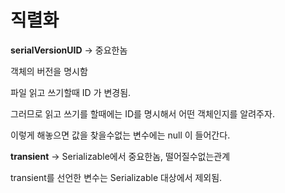 # 직렬화

**serialVersionUID** -> 중요한놈

객체의 버전을 명시함

파일 읽고 쓰기할때 ID 가 변경됨.

그러므로 읽고 쓰기를 할때에는 ID를 명시해서 어떤 객체인지를 알려주자.

이렇게 해놓으면 값을 찾을수없는 변수에는 null 이 들어간다.

**transient** -> Serializable에서 중요한놈, 떨어질수없는관계

transient를 선언한 변수는 Serializable 대상에서 제외됨.